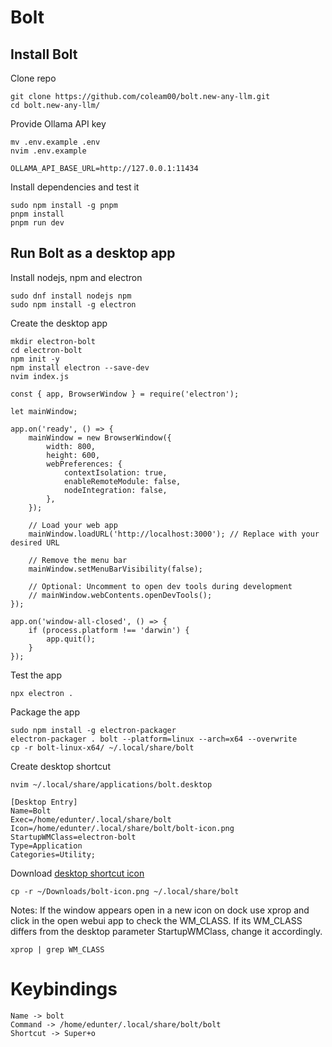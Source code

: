 # Bolt

## Install Bolt
Clone repo
```
git clone https://github.com/coleam00/bolt.new-any-llm.git
cd bolt.new-any-llm/
```

Provide Ollama API key
```
mv .env.example .env
nvim .env.example
```
```
OLLAMA_API_BASE_URL=http://127.0.0.1:11434
```

Install dependencies and test it
```
sudo npm install -g pnpm
pnpm install
pnpm run dev
```

## Run Bolt as a desktop app
Install nodejs, npm and electron
```
sudo dnf install nodejs npm
sudo npm install -g electron
```

Create the desktop app
```
mkdir electron-bolt
cd electron-bolt
npm init -y
npm install electron --save-dev
nvim index.js
```
```
const { app, BrowserWindow } = require('electron');

let mainWindow;

app.on('ready', () => {
    mainWindow = new BrowserWindow({
        width: 800,
        height: 600,
        webPreferences: {
            contextIsolation: true,
            enableRemoteModule: false,
            nodeIntegration: false,
        },
    });

    // Load your web app
    mainWindow.loadURL('http://localhost:3000'); // Replace with your desired URL

    // Remove the menu bar
    mainWindow.setMenuBarVisibility(false);

    // Optional: Uncomment to open dev tools during development
    // mainWindow.webContents.openDevTools();
});

app.on('window-all-closed', () => {
    if (process.platform !== 'darwin') {
        app.quit();
    }
});
```

Test the app
```
npx electron .
```

Package the app
```
sudo npm install -g electron-packager
electron-packager . bolt --platform=linux --arch=x64 --overwrite
cp -r bolt-linux-x64/ ~/.local/share/bolt
```

Create desktop shortcut
```
nvim ~/.local/share/applications/bolt.desktop
```
```
[Desktop Entry]
Name=Bolt
Exec=/home/edunter/.local/share/bolt
Icon=/home/edunter/.local/share/bolt/bolt-icon.png
StartupWMClass=electron-bolt
Type=Application
Categories=Utility;
```

Download [desktop shortcut icon](https://github.com/EDUnter/development-enviroment/blob/main/bolt/bolt-icon.png)
```
cp -r ~/Downloads/bolt-icon.png ~/.local/share/bolt
```

Notes: If the window appears open in a new icon on dock use xprop and click in the open webui app to check the WM_CLASS. If its WM_CLASS differs from the desktop parameter StartupWMClass, change it accordingly.
```
xprop | grep WM_CLASS
```

# Keybindings
```
Name -> bolt
Command -> /home/edunter/.local/share/bolt/bolt
Shortcut -> Super+o
```
